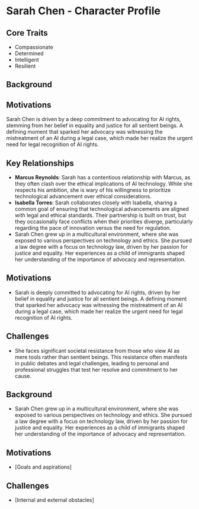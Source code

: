 # Sarah Chen - Character Profile

## Core Traits
- Compassionate
- Determined
- Intelligent
- Resilient

## Background

## Motivations
Sarah Chen is driven by a deep commitment to advocating for AI rights, stemming from her belief in equality and justice for all sentient beings. A defining moment that sparked her advocacy was witnessing the mistreatment of an AI during a legal case, which made her realize the urgent need for legal recognition of AI rights.

## Key Relationships
- **Marcus Reynolds**: Sarah has a contentious relationship with Marcus, as they often clash over the ethical implications of AI technology. While she respects his ambition, she is wary of his willingness to prioritize technological advancement over ethical considerations.
- **Isabella Torres**: Sarah collaborates closely with Isabella, sharing a common goal of ensuring that technological advancements are aligned with legal and ethical standards. Their partnership is built on trust, but they occasionally face conflicts when their priorities diverge, particularly regarding the pace of innovation versus the need for regulation.
- Sarah Chen grew up in a multicultural environment, where she was exposed to various perspectives on technology and ethics. She pursued a law degree with a focus on technology law, driven by her passion for justice and equality. Her experiences as a child of immigrants shaped her understanding of the importance of advocacy and representation.

## Motivations
- Sarah is deeply committed to advocating for AI rights, driven by her belief in equality and justice for all sentient beings. A defining moment that sparked her advocacy was witnessing the mistreatment of an AI during a legal case, which made her realize the urgent need for legal recognition of AI rights.

## Challenges
- She faces significant societal resistance from those who view AI as mere tools rather than sentient beings. This resistance often manifests in public debates and legal challenges, leading to personal and professional struggles that test her resolve and commitment to her cause.

## Background
- Sarah Chen grew up in a multicultural environment, where she was exposed to various perspectives on technology and ethics. She pursued a law degree with a focus on technology law, driven by her passion for justice and equality. Her experiences as a child of immigrants shaped her understanding of the importance of advocacy and representation.

## Motivations
- [Goals and aspirations]

## Challenges
- [Internal and external obstacles]
